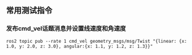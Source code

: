 ## 常用测试指令

### 发布cmd_vel话题消息并设置线速度和角速度

	ros2 topic pub --rate 1 cmd_vel geometry_msgs/msg/Twist "{linear: {x: 1.0, y: 2.0, z: 3.0}, angular:{x: 1.1, y: 1.2, z: 1.3}}"